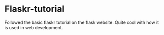 # Flaskr-tutorial

Followed the basic flaskr tutorial on the flask website. Quite cool with how it is used in web development. 
